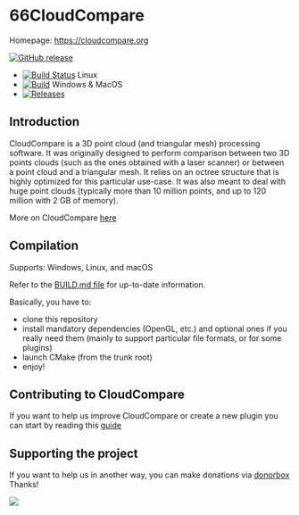 66CloudCompare
============

Homepage: https://cloudcompare.org

[![GitHub release](https://img.shields.io/github/release/cloudcompare/trunk.svg)](https://github.com/cloudcompare/trunk/releases)

- [![Build Status](https://travis-ci.org/CloudCompare/CloudCompare.svg?branch=master)](https://travis-ci.org/CloudCompare/CloudCompare) Linux
- [![Build](https://github.com/CloudCompare/CloudCompare/workflows/Build/badge.svg?branch=master)](https://github.com/CloudCompare/CloudCompare/actions?query=workflow%3ABuild+branch%3Amaster) Windows & MacOS
- [![Releases](https://coderelease.io/badge/CloudCompare/CloudCompare)](https://coderelease.io/github/repository/CloudCompare/CloudCompare)

Introduction
------------

CloudCompare is a 3D point cloud (and triangular mesh) processing software.
It was originally designed to perform comparison between two 3D points clouds
(such as the ones obtained with a laser scanner) or between a point cloud and a
triangular mesh. It relies on an octree structure that is highly optimized for
this particular use-case. It was also meant to deal with huge point
clouds (typically more than 10 million points, and up to 120 million with 2 GB
of memory).

More on CloudCompare [here](http://en.wikipedia.org/wiki/CloudCompare)

Compilation
-----------

Supports: Windows, Linux, and macOS

Refer to the [BUILD.md file](BUILD.md) for up-to-date information.

Basically, you have to:
- clone this repository
- install mandatory dependencies (OpenGL,  etc.) and optional ones if you really need them
(mainly to support particular file formats, or for some plugins)
- launch CMake (from the trunk root)
- enjoy!


Contributing to CloudCompare
----------------------------

If you want to help us improve CloudCompare or create a new plugin you can start by reading this [guide](CONTRIBUTING.md)

Supporting the project
----------------------

If you want to help us in another way, you can make donations via [donorbox](https://donorbox.org/support-cloudcompare)
Thanks!

<a href='https://donorbox.org/support-cloudcompare' target="_blank"><img src="https://d1iczxrky3cnb2.cloudfront.net/button-medium-blue.png"></a>
